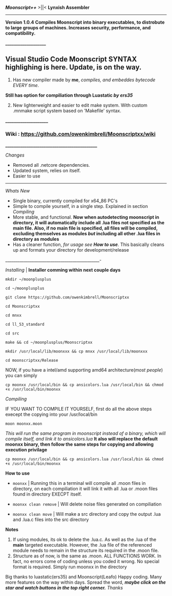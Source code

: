 _**Moonscript++**_ >||< **Lynxish Assembler**

--------------------

  **Version 1.0.4**
  **Compiles Moonscript into binary executables, to distrobute to large groups of machines. Increases security, performance, and compatibility.**
  
**___________________**

## Visual Studio Code Moonscript SYNTAX highlighing is here. Update, is on the way. ##

1. Has new compiler made by **me**, _compiles, and embeddes bytecode EVERY time_.

**Still has option for compiliation through Luastatic _by ers35_**

2. New lighterweight and easier to edit make system. With custom .mnmake script system based on 'Makefile' syntax.

**____________________**

### Wiki : https://github.com/owenkimbrell/Moonscriptxx/wiki ###

**___________________________________________**

_Changes_
* Removed all .netcore dependencies.
* Updated system, relies on itself.
* Easier to use
-----------------------------
_Whats New_
* Single binary, currently compiled for x64_86 PC's
* Simple to compile yourself, in a single step. Explained in section _Compiling_
* More stable, and functional. **Now when autodetecting moonscript in directory, it will automatically include all .lua files not specified as the main file. Also, if no main file is specified, all files will be compiled, excluding themselves as modules _but_ including all other .lua files in directory as modules**
* Has a cleaner function, _for usage see **How to use**_. This basically cleans up and formats your directory for development/release

______________________________________________-


_Installing_ | **Installer comming within next couple days**

`mkdir ~/moonplusplus`

`cd ~/moonplusplus`

`git clone https://github.com/owenkimbrell/Moonscriptxx`

`cd Moonscriptxx`

`cd mnxx`

`cd ll_53_standard`

`cd src`

`make && cd ~/moonplusplus/Moonscriptxx`

`mkdir /usr/local/lib/moonxxx && cp mnxx /usr/local/lib/moonxxx`

`cd moonscriptxx/Release`

NOW, if you have a intel/amd supporting amd64 architecture(_most people_) you can simply

`cp moonxx /usr/local/bin && cp ansicolors.lua /usr/local/bin && chmod +x /usr/local/bin/moonxx`

_Compiling_

IF YOU WANT TO COMPILE IT YOURSELF, first do all the above steps execept the copying into your /usr/local/bin

`moon moonxx.moon`

_This will run the same program in moonscript instead of a binary, which will compile itself, and link it to ansicolors.lua_
**It also will replace the default moonxx binary, then follow the same steps for copying and allowing execution privilage**

`cp moonxx /usr/local/bin && cp ansicolors.lua /usr/local/bin && chmod +x /usr/local/bin/moonxx`


**How to use**

* `moonxx`    | Running this in a terminal will compile all .moon files in directory, on each compiliation it will link it with all .lua or .moon files found in directory EXECPT itself.

* `moonxx clean remove`    | Will delete noise files generated on compiliation

* `moonxx clean move`      | Will make a src directory and copy the output .lua and .lua.c files into the src directory


**Notes**
1. If using modules, its ok to delete the .lua.c. As well as the .lua of the **main** targeted executable. However, the .lua file of the referenced module needs to remain in the structure its required in the .moon file.
2. Structure as of now, is the same as .moon. ALL FUNCTIONS WORK. In fact, no errors come of coding unless you coded it wrong. No special format is required. Simply run moonxx in the directory

Big thanks to luastatic(ers35) and Moonscript(Leafo)
Happy coding. Many more features on the way within days. Spread the word, _**maybe click on the star and watch buttons in the top right corner.**_ _Thanks_
